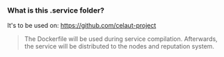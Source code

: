 ### What is this .service folder?

It's to be used on: https://github.com/celaut-project

> The Dockerfile will be used during service compilation. Afterwards, the service will be distributed to the nodes and reputation system.